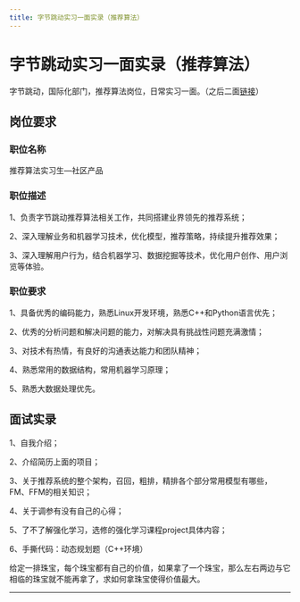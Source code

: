 ```yaml
---
title: 字节跳动实习一面实录（推荐算法）
---
```


# 字节跳动实习一面实录（推荐算法）

<script type="text/javascript" src="/include/head.js"></script>

字节跳动，国际化部门，推荐算法岗位，日常实习一面。（之后二面<a href="https://www.dywan.xyz/zone/202112/130001">链接</a>）

## 岗位要求

### 职位名称

推荐算法实习生—社区产品

### 职位描述

1、负责字节跳动推荐算法相关工作，共同搭建业界领先的推荐系统；

2、深入理解业务和机器学习技术，优化模型，推荐策略，持续提升推荐效果；

3、深入理解用户行为，结合机器学习、数据挖掘等技术，优化用户创作、用户浏览等体验。

### 职位要求

1、具备优秀的编码能力，熟悉Linux开发环境，熟悉C++和Python语言优先；

2、优秀的分析问题和解决问题的能力，对解决具有挑战性问题充满激情；

3、对技术有热情，有良好的沟通表达能力和团队精神；

4、熟悉常用的数据结构，常用机器学习原理；

5、熟悉大数据处理优先。

## 面试实录

1、自我介绍；

2、介绍简历上面的项目；

3、关于推荐系统的整个架构，召回，粗排，精排各个部分常用模型有哪些，FM、FFM的相关知识；

4、关于调参有没有自己的心得；

5、了不了解强化学习，选修的强化学习课程project具体内容；

6、手撕代码：动态规划题（C++环境）

给定一排珠宝，每个珠宝都有自己的价值，如果拿了一个珠宝，那么左右两边与它相临的珠宝就不能再拿了，求如何拿珠宝使得价值最大。

---

<script type="text/javascript" src="/include/tail.js"></script>
